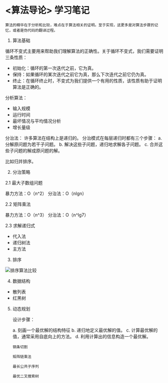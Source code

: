 # <算法导论> 学习笔记

    算法的精华在于分析和比较，难点在于算法相关的证明。至于实现，这更多是对算法步骤的记忆，或者是伪代码的翻译过程。

1. 算法基础

循环不变式主要用来帮助我们理解算法的正确性。关于循环不变式，我们需要证明三条性质：
 - 初始化：循环的第一次迭代之前，它为真。
 - 保持：如果循环的某次迭代之前它为真，那么下次迭代之前它仍为真。
 - 终止：在循环终止时，不变式为我们提供一个有用的性质，该性质有助于证明算法是正确的。

分析算法：
 - 输入规模
 - 运行时间
 - 最坏情况与平均情况分析
 - 增长量级

分治法：
    许多算法在结构上是递归的。
    分治模式在每层递归时都有三个步骤：
    a. 分解原问题为若干子问题。
    b. 解决这些子问题，递归地求解各子问题。
    c. 合并这些子问题的解成原问题的解。
    
比如归并排序。

2. 分治策略

2.1 最大子数组问题

暴力方法：O（n^2）
分治法：O（nlgn）

2.2 矩阵乘法

暴力方法：O（n^3）
分治法：O（n^lg7）

2.3 求解递归式
 - 代入法
 - 递归树法
 - 主方法

3. 排序

![排序算法比较](img/排序算法比较.png)


4. 数据结构
 - 散列表
 - 红黑树
 
5. 动态规划

    设计步骤：

    a. 刻画一个最优解的结构特征
    b. 递归地定义最优解的值。
    c. 计算最优解的值，通常采用自底向上的方法。
    d. 利用计算出的信息构造一个最优解。

    `钢条切割`

    `矩阵链乘法`

    `最长公共子序列`

    `最优二叉搜索树`

